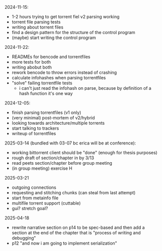 2024-11-15:
- 1-2 hours trying to get torrent fiel v2 parsing working
- torrent file parsing tests
- writing about torrent files
- find a design pattern for the structure of the control program
- (maybe) start writing the control program

2024-11-22:
- READMEs for bencode and torrentfiles
- more tests for both
- writing abobut both
- rework bencode to throw errors instead of crashing
- calculate infohashes when parsing torrentfiles
- "solve" failing torrentfile tests
    - i can't just read the infohash on parse, because by definition of a hash function it's one way

2024-12-05:
- finish parsing torrentfiles (v1 only)
- (very minimal) post-mortem of v2/hybrid
- looking towards architecture/multiple torrents
- start talking to trackers
- writeup of torrentfiles

2025-03-14 (bundled with 03-07 bc erica will be at conference):
- working bittorrent client should be "done" (enough for thesis purposes)
- rough draft of section/chapter in by 3/13
- read peets section/chapter before group meeting
- (in group meeting) exercise H

2025-03-21
- outgoing connections
- requesting and stitching chunks (can steal from last attempt)
- start from metainfo file
- multifile torrent support (cuttable)
- gui? stretch goal?

2025-04-18
- rewrite narrative section on p14 to be spec-based and then add a section at the end of the chapter that is "process of writing and debugging"
- p12 "and now i am going to implement serialization"
